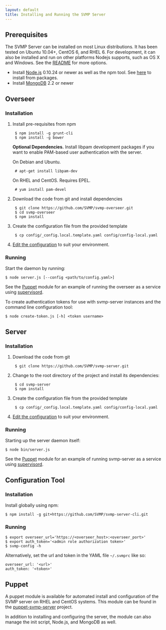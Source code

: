 ```yaml
---
layout: default
title: Installing and Running the SVMP Server
---
```


## Prerequisites

The SVMP Server can be installed on most Linux distributions. It has been tested on Ubuntu 10.04+, CentOS 6, and RHEL 6. For development, it can also be installed and run on other platforms Nodejs supports, such as OS X and Windows. See the [README](https://github.com/SVMP/svmp-server/blob/master/README.md) for more options.

* Install [Node.js](http://nodejs.org) 0.10.24 or newer as well as the npm tool. See [here](https://github.com/joyent/node/wiki/Installing-Node.js-via-package-manager) to install from packages.
* Install [MongoDB](http://docs.mongodb.org/manual/installation/) 2.2 or newer

## Overseer

### Installation

1. Install pre-requisites from npm

        $ npm install -g grunt-cli
        $ npm install -g bower

    **Optional Dependencies.** Install libpam development packages if you want to enable PAM-based user authentication with the server.

    On Debian and Ubuntu.

        # apt-get install libpam-dev

    On RHEL and CentOS. Requires EPEL.

        # yum install pam-devel

2. Download the code from git and install dependencies

        $ git clone https://github.com/SVMP/svmp-overseer.git
        $ cd svmp-overseer
        $ npm install

3. Create the configuration file from the provided template

        $ cp config/_config.local.template.yaml config/config-local.yaml

4. [Edit the configuration](./server-config.html#overseer) to suit your environment.

### Running

Start the daemon by running:

    $ node server.js [--config <path/to/config.yaml>]

See the [Puppet](#puppet) module for an example of running the overseer as a
service using [supervisord](http://supervisord.org/).

To create authentication tokens for use with svmp-server instances and the command
line configuration tool:

    $ node create-token.js [-h] <token username>

## Server

### Installation

1. Download the code from git

        $ git clone https://github.com/SVMP/svmp-server.git

2. Change to the root directory of the project and install its dependencies:

        $ cd svmp-server
        $ npm install

3. Create the configuration file from the provided template

        $ cp config/_config.local.template.yaml config/config-local.yaml

4. [Edit the configuration](./server-config.html#server) to suit your environment.

### Running

Starting up the server daemon itself:

    $ node bin/server.js

See the [Puppet](#puppet) module for an example of running svmp-server as a
service using [supervisord](http://supervisord.org/).

## Configuration Tool

### Installation

Install globally using npm:

    $ npm install -g git+https://github.com/SVMP/svmp-server-cli.git

### Running

    $ export overseer_url='https://<overseer_host>:<overseer_port>'
    $ export auth_token='<admin role authorization token>'
    $ svmp-config -h

Alternatively, set the url and token in the YAML file `~/.svmprc` like so:

    overseer_url: '<url>'
    auth_token: '<token>'

## Puppet

A puppet module is available for automated install and configuration of the SVMP server on RHEL and CentOS systems. This module can be found in the [puppet-svmp-server](https://github.com/SVMP/puppet-svmp-server) project.

In addition to installing and configuring the server, the module can also manage the init script, Node.js, and MongoDB as well.
